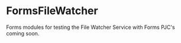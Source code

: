 # FormsFileWatcher
Forms modules for testing the File Watcher Service with Forms PJC's coming soon.

